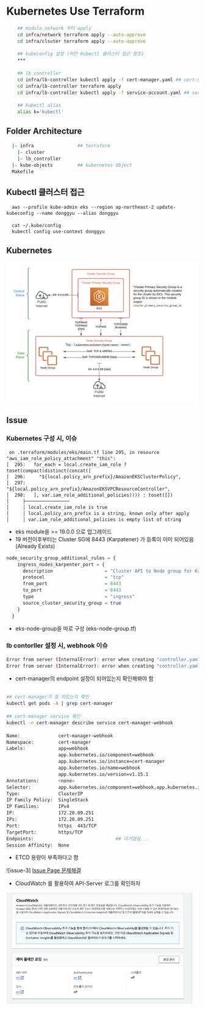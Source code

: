 # Kubernetes Use Terraform

```sh
    ## module.network 부터 apply
    cd infra/network terraform apply --auto-approve
    cd infra/clsuter terraform apply --auto-approve

    ## kubeconfig 설정 (하단 Kubectl 클러스터 접근 참조)
    ***

    ## lb_controller
    cd infra/lb-controller kubectl apply -f cert-manager.yaml ## cert-manager object(NS) 생성
    cd infra/lb-controller terraform apply 
    cd infra/lb-controller kubectl apply -f service-account.yaml ## service-account 생성

    ## kubectl alias
    alias k='kubectl'
```

## Folder Architecture

```sh
  |- infra                ## terraform 
    |- cluster
    |- lb_controller
  |- kube-objects         ## kubernetes Object
  Makefile 
```

## Kubectl 클러스터 접근

```
  aws --profile kube-admin eks --region ap-northeast-2 update-kubeconfig --name donggyu --alias donggyu

  cat ~/.kube/config
  kubectl config use-context donggyu
```

## Kubernetes 

![1](./public/1.png)

## Issue

### Kubernetes 구성 시, 이슈
```
 on .terraform/modules/eks/main.tf line 295, in resource "aws_iam_role_policy_attachment" "this":
│  295:   for_each = local.create_iam_role ? toset(compact(distinct(concat([
│  296:     "${local.policy_arn_prefix}/AmazonEKSClusterPolicy",
│  297:     "${local.policy_arn_prefix}/AmazonEKSVPCResourceController",
│  298:   ], var.iam_role_additional_policies)))) : toset([])
│     ├────────────────
│     │ local.create_iam_role is true
│     │ local.policy_arn_prefix is a string, known only after apply
│     │ var.iam_role_additional_policies is empty list of string
```

- eks module을  >= 19.0.0 으로 업그레이드
- 19 버전이후부터는 Cluster SG에 8443 (Karpatener) 가 등록이 이미 되어있음 (Already Exists)
```tf
node_security_group_additional_rules = {
    ingress_nodes_karpenter_port = {
      description                   = "Cluster API to Node group for Karpenter webhook"
      protocol                      = "tcp"
      from_port                     = 8443
      to_port                       = 8443
      type                          = "ingress"
      source_cluster_security_group = true
    }
  }
```
- eks-node-group을 따로 구성 (eks-node-group.tf)

### lb contorller 설정 시, webhook 이슈

```sh
Error from server (InternalError): error when creating "controller.yaml": Internal error occurred: failed calling webhook "webhook.cert-manager.io": failed to call webhook: Post "https://cert-manager-webhook.cert-manager.svc:443/validate?timeout=30s": no endpoints available for service "cert-manager-webhook"
Error from server (InternalError): error when creating "controller.yaml": Internal error occurred: failed calling webhook "webhook.cert-manager.io": failed to call webhook: Post "https://cert-manager-webhook.cert-manager.svc:443/validate?timeout=30s": no endpoints available for service "cert-manager-webhook"
```

- cert-manager의 endpoint 설정이 되어있는지 확인해봐야 함

```sh

## cert-manager가 잘 떠있는지 확인
kubectl get pods -A | grep cert-manager

## cert-manager service 확인
kubectl -n cert-manager describe service cert-manager-webhook

Name:              cert-manager-webhook
Namespace:         cert-manager
Labels:            app=webhook
                   app.kubernetes.io/component=webhook
                   app.kubernetes.io/instance=cert-manager
                   app.kubernetes.io/name=webhook
                   app.kubernetes.io/version=v1.15.1
Annotations:       <none>
Selector:          app.kubernetes.io/component=webhook,app.kubernetes.io/instance=cert-manager,app.kubernetes.io/name=webhook
Type:              ClusterIP
IP Family Policy:  SingleStack
IP Families:       IPv4
IP:                172.20.89.251
IPs:               172.20.89.251
Port:              https  443/TCP
TargetPort:        https/TCP
Endpoints:                              ## 이거없음...
Session Affinity:  None
```

- ETCD 용량이 부족하다고 함

![issue-3]
<a href="https://cert-manager.io/docs/troubleshooting/webhook/"> Issue Page </a>
<a href="https://help.ovhcloud.com/csm/en-gb-public-cloud-kubernetes-etcd-quota-error?id=kb_article_view&sysparm_article=KB0049739"> 문제해결 </a>

- CloudWatch 를 활용하여 API-Server 로그를 확인하자

![issue-4](./public/issue-4.png)